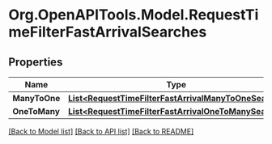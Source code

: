 # Org.OpenAPITools.Model.RequestTimeFilterFastArrivalSearches

## Properties

Name | Type | Description | Notes
------------ | ------------- | ------------- | -------------
**ManyToOne** | [**List&lt;RequestTimeFilterFastArrivalManyToOneSearch&gt;**](RequestTimeFilterFastArrivalManyToOneSearch.md) |  | [optional] 
**OneToMany** | [**List&lt;RequestTimeFilterFastArrivalOneToManySearch&gt;**](RequestTimeFilterFastArrivalOneToManySearch.md) |  | [optional] 

[[Back to Model list]](../README.md#documentation-for-models) [[Back to API list]](../README.md#documentation-for-api-endpoints) [[Back to README]](../README.md)


